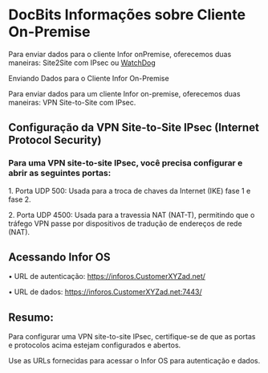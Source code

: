 # DocBits Informações sobre Cliente On-Premise

Para enviar dados para o cliente Infor onPremise, oferecemos duas maneiras: Site2Site com IPsec ou [WatchDog](../end-user-section/how-to-import-documents/watchdog.md)

Enviando Dados para o Cliente Infor On-Premise

Para enviar dados para um cliente Infor on-premise, oferecemos duas maneiras: VPN Site-to-Site com IPsec.

## Configuração da VPN Site-to-Site IPsec (Internet Protocol Security)

### Para uma VPN site-to-site IPsec, você precisa configurar e abrir as seguintes portas:

1\. Porta UDP 500: Usada para a troca de chaves da Internet (IKE) fase 1 e fase 2.

2\. Porta UDP 4500: Usada para a travessia NAT (NAT-T), permitindo que o tráfego VPN passe por dispositivos de tradução de endereços de rede (NAT).

## Acessando Infor OS

• URL de autenticação: https://inforos.CustomerXYZad.net/

• URL de dados: https://inforos.CustomerXYZad.net:7443/

## Resumo:

Para configurar uma VPN site-to-site IPsec, certifique-se de que as portas e protocolos acima estejam configurados e abertos.

Use as URLs fornecidas para acessar o Infor OS para autenticação e dados.

